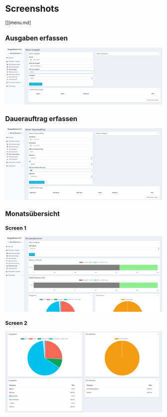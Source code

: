 # Screenshots

[][menu.md]

## Ausgaben erfassen

![](img/screenshots/ausgabe.png)


## Dauerauftrag erfassen

![](img/screenshots/dauerauftrag.png)


## Monatsübersicht

### Screen 1
![](img/screenshots/monat1.png)

### Screen 2

![](img/screenshots/monat2.png)
